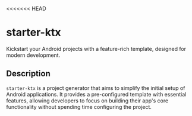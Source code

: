 <<<<<<< HEAD
# starter-ktx

Kickstart your Android projects with a feature-rich template, designed for modern development.

## Description

<!-- Plugin description -->
`starter-ktx` is a project generator that aims to simplify the initial setup of Android applications.
It provides a pre-configured template with essential features, allowing developers to focus
on building their app's core functionality without spending time configuring the project.
<!-- Plugin description end -->

